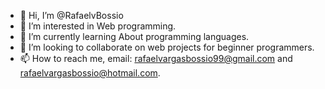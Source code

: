 - 👋 Hi, I’m @RafaelvBossio
- 👀 I’m interested in Web programming.
- 🌱 I’m currently learning About programming languages.
- 💞️ I’m looking to collaborate on web projects for beginner programmers.
- 📫 How to reach me, email: rafaelvargasbossio99@gmail.com and rafaelvargasbossio@hotmail.com.

<!---
RafaelvBossio/RafaelvBossio is a ✨ special ✨ repository because its `README.md` (this file) appears on your GitHub profile.
You can click the Preview link to take a look at your changes.
--->
